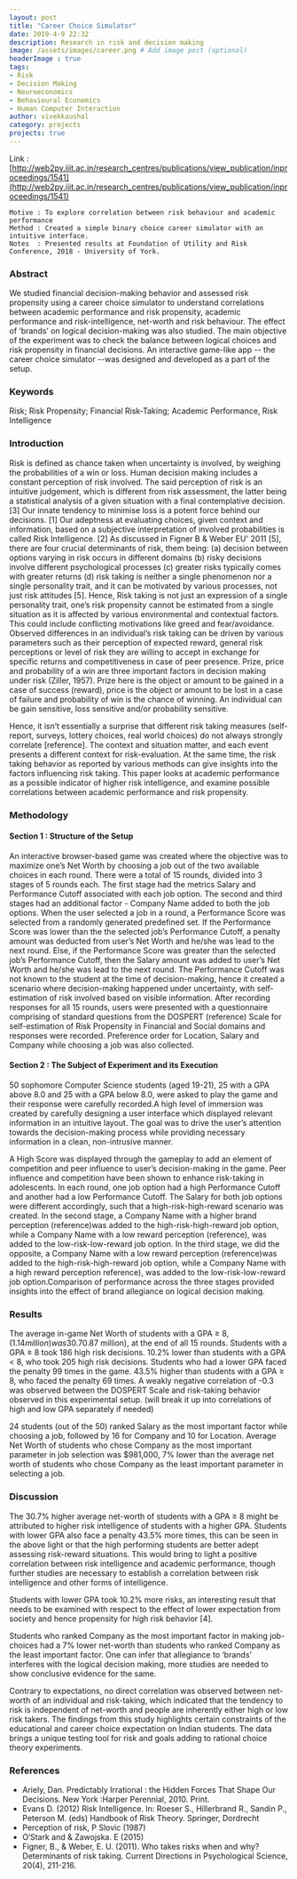 ```yaml
---
layout: post
title: "Career Choice Simulator"
date: 2019-4-9 22:32
description: Research in risk and decision making
image: /assets/images/career.png # Add image post (optional)
headerImage : true
tags:
- Risk
- Decision Making
- Neuroeconomics
- Behavioural Economics
- Human Computer Interaction
author: vivekkaushal
category: projects
projects: true
---
```


Link : [http://web2py.iiit.ac.in/research_centres/publications/view_publication/inproceedings/1541](http://web2py.iiit.ac.in/research_centres/publications/view_publication/inproceedings/1541)

```
Motive : To explore correlation between risk behaviour and academic performance
Method : Created a simple binary choice career simulator with an intuitive interface.
Notes  : Presented results at Foundation of Utility and Risk Conference, 2018 - University of York.
```

### Abstract

We studied financial decision-making behavior and assessed risk propensity using a career choice simulator to understand correlations between academic performance and risk propensity, academic performance and risk-intelligence, net-worth and risk behaviour. The effect of ‘brands’ on logical decision-making was also studied. The main objective of the experiment was to check the balance between logical choices and risk propensity in financial decisions. An interactive game-like app -- the career choice simulator --was designed and developed as a part of the setup.

### Keywords
Risk; Risk Propensity; Financial Risk-Taking; Academic Performance, Risk Intelligence

### Introduction 

Risk is defined as chance taken when uncertainty is involved, by weighing the probabilities of a win or loss. Human decision making includes a constant perception of risk involved. The said perception of risk is an intuitive judgement, which is different from risk assessment, the latter being a statistical analysis of a given situation with a final contemplative decision. [3] Our innate tendency to minimise loss is a potent force behind our decisions. [1] Our adeptness at evaluating choices, given context and information, based on a subjective interpretation of involved probabilities is called Risk Intelligence. [2] 
As discussed in Figner B & Weber EU' 2011 [5], there are four crucial determinants of risk, them being: (a) decision between options varying in risk occurs in different domains (b) risky decisions involve different psychological processes (c) greater risks typically comes with greater returns (d) risk taking is neither a single phenomenon nor a single personality trait, and it can be motivated by various processes, not just risk attitudes [5]. Hence, Risk taking is not just an expression of a single personality trait, one’s risk propensity cannot be estimated from a  single situation as it is affected by various environmental and contextual factors. This could include conflicting motivations like greed and fear/avoidance. Observed differences in an individual’s risk taking can be driven by various parameters such as their perception of expected reward, general risk perceptions or level of risk they are willing to accept in exchange for specific returns and competitiveness in case of peer presence. Prize, price and probability of a win are three important factors in decision making under risk (Ziller, 1957). Prize here is the object or amount to be gained in a case of success (reward), price is the object or amount to be lost in a case of failure and probability of win is the chance of winning. An individual can be gain sensitive, loss sensitive and/or probability sensitive.

Hence, it isn’t essentially a surprise that different risk taking measures (self-report, surveys, lottery choices, real world choices) do not always strongly correlate [reference]. The context and situation matter, and each event presents a different context for risk-evaluation. At the same time, the risk taking behavior as reported by various methods can give insights into the factors influencing risk taking.
This paper looks at academic performance as a possible indicator of higher risk intelligence, and examine possible correlations between academic performance and risk propensity. 

### Methodology

#### Section 1 : Structure of the Setup

An interactive browser-based game was created where the objective was to maximize one’s Net Worth by choosing a job out of the two available choices in each round. There were a total of 15 rounds, divided into 3 stages of 5 rounds each. The first stage had the metrics    Salary and Performance Cutoff associated with each job option. The second and third stages had an additional factor -  Company Name added to both the job options.
When the user selected a job in a round, a Performance Score was selected from a randomly generated predefined set. If the Performance Score was lower than the the selected job’s Performance Cutoff, a penalty amount was deducted from user’s Net Worth and he/she was lead to the next round. Else, if the Performance Score was greater than the selected job’s Performance Cutoff, then the Salary amount was added to user’s Net Worth and he/she was lead to the next round. The Performance Cutoff  was not known to the student at the time of decision-making, hence it created a scenario where decision-making happened under uncertainty, with self-estimation of risk involved based on visible information. After recording responses for all 15 rounds, users were presented with a questionnaire comprising of standard questions from the DOSPERT (reference) Scale for self-estimation of Risk Propensity in Financial and Social domains and responses were recorded. Preference order for Location, Salary and Company while choosing a job was also collected.

#### Section 2 : The Subject of Experiment and its Execution

50 sophomore Computer Science students (aged 19-21), 25 with a GPA above 8.0 and 25 with a GPA below 8.0, were asked to play the game and their response were carefully recorded.A high level of immersion was created by carefully designing a user interface which displayed relevant information in an intuitive layout. The goal was to drive the user’s attention towards the decision-making process while providing necessary information in a clean, non-intrusive manner.

A High Score was displayed through the gameplay to add an element of competition and peer influence to user’s decision-making in the game. Peer influence and competition have been shown to enhance risk-taking in adolescents. In each round, one job option had a high Performance Cutoff and another had a low Performance Cutoff. The Salary for both job options were different accordingly, such that a high-risk-high-reward scenario was created. In the second stage, a Company Name with a higher brand perception (reference)was added to the high-risk-high-reward job option, while a Company Name with a low reward perception  (reference), was added to the low-risk-low-reward job option. In the third stage, we did the opposite, a Company Name with a low reward perception (reference)was added to the high-risk-high-reward job option, while a Company Name with a high reward perception  reference), was added to the low-risk-low-reward job option.Comparison of performance across the three stages provided insights into the effect of brand allegiance on logical decision making.

### Results

The average in-game Net Worth of students with a GPA ≥ 8, ($1.14 million) was 30.7% higher than the average net-worth of students with a GPA < 8 ($0.87 million), at the end of all 15 rounds. Students with a GPA ≥ 8 took 186 high risk decisions. 10.2% lower than students with a GPA < 8, who took 205 high risk decisions. Students who had a lower GPA faced the penalty 99 times in the game. 43.5% higher than students with a GPA ≥ 8, who faced the penalty 69 times. A weakly negative correlation of -0.3 was observed between the DOSPERT Scale and risk-taking behavior observed in this experimental setup. (will break it up  into correlations of high and low GPA separately if needed)

24 students (out of the 50) ranked Salary as the most important factor while choosing a job, followed by 16 for Company and 10 for Location. Average Net Worth of students who chose Company as the most important parameter in job selection was $981,000, 7% lower than the average net worth of students who chose Company as the least important parameter in selecting a job.

### Discussion

The 30.7% higher average net-worth of students with a GPA ≥ 8 might be attributed to higher risk intelligence of students with a higher GPA. Students with lower GPA also face a penalty 43.5% more times, this can be seen in the above light or that the high performing students are better adept assessing risk-reward situations. This would bring to light a positive correlation between risk intelligence and academic performance, though further studies are necessary to establish a correlation between risk intelligence and other forms of intelligence.

Students with lower GPA took 10.2% more risks, an interesting result that needs to be examined with respect to the effect of  lower expectation from society and hence propensity for high risk behavior [4].

Students who ranked Company as the most important factor in making job-choices had a 7\% lower net-worth than students who ranked Company as the least important factor. One can infer that allegiance to ‘brands’ interferes with the logical decision making, more studies are needed to show conclusive evidence for the same.

Contrary to expectations, no direct correlation was observed between net-worth of an individual and risk-taking, which indicated that the tendency to risk is independent of net-worth and people are inherently either high or low risk takers. The findings from this study highlights certain constraints of the educational and career choice expectation on Indian students. The data brings a unique testing tool for risk and goals adding to rational choice theory experiments.

### References

- Ariely, Dan. Predictably Irrational : the Hidden Forces That Shape Our Decisions. New York :Harper Perennial, 2010. Print.
- Evans D. (2012) Risk Intelligence. In: Roeser S., Hillerbrand R., Sandin P., Peterson M. (eds) Handbook of Risk Theory. Springer, Dordrecht
- Perception of risk, P Slovic (1987)
- O‘Stark and & Zawojska. E (2015)
- Figner, B., & Weber, E. U. (2011). Who takes risks when and why? Determinants of risk taking. Current Directions in Psychological Science, 20(4), 211-216.
